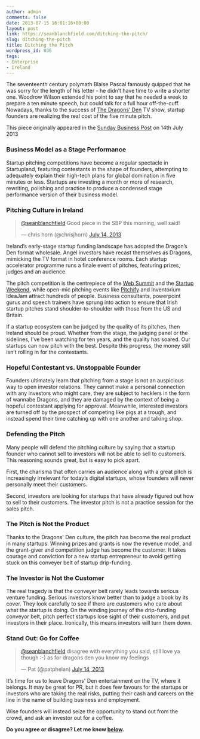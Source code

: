 ```yaml
---
author: admin
comments: false
date: 2013-07-15 16:01:16+00:00
layout: post
link: https://seanblanchfield.com/ditching-the-pitch/
slug: ditching-the-pitch
title: Ditching the Pitch
wordpress_id: 836
tags:
- Enterprise
- Ireland
---
```


The seventeenth century polymath Blaise Pascal famously quipped that he was sorry for the length of his letter - he didn’t have time to write a shorter one. Woodrow Wilson extended his point to say that he needed a week to prepare a ten minute speech, but could talk for a full hour off-the-cuff. Nowadays, thanks to the success of [The Dragons’ Den](http://en.wikipedia.org/wiki/Dragons'_Den) TV show, startup founders are realizing the real cost of the five minute pitch.
<!-- more -->
This piece originally appeared in the [Sunday Business Post](http://businesspost.ie) on 14th July 2013

### Business Model as a Stage Performance

Startup pitching competitions have become a regular spectacle in Startupland, featuring contestants in the shape of founders, attempting to adequately explain their high-tech plans for global domination in five minutes or less. Startups are investing a month or more of research, rewriting, polishing and practice to produce a condensed stage performance version of their business model.

### Pitching Culture in Ireland

> [@seanblanchfield](https://twitter.com/seanblanchfield) Good piece in the SBP this morning, well said!
> 
> — chris horn (@chrisjhorn) [July 14, 2013](https://twitter.com/chrisjhorn/statuses/356307828945846273)

Ireland’s early-stage startup funding landscape has adopted the Dragon’s Den format wholesale. Angel investors have recast themselves as Dragons, mimicking the TV format in hotel conference rooms. Each startup accelerator programme runs a finale event of pitches, featuring prizes, judges and an audience.

The pitch competition is the centrepiece of the [Web Summit](http://www.websummit.net/) and the [Startup Weekend](http://dublin.startupweekend.org/), while open-mic pitching events like [Pitchify](http://www.pitchify.me/) and Inventorium IdeaJam attract hundreds of people. Business consultants, powerpoint gurus and speech trainers have sprung into action to ensure that Irish startup pitches stand shoulder-to-shoulder with those from the US and Britain.

If a startup ecosystem can be judged by the quality of its pitches, then Ireland should be proud. Whether from the stage, the judging panel or the sidelines, I’ve been watching for ten years, and the quality has soared. Our startups can now pitch with the best. Despite this progress, the money still isn’t rolling in for the contestants.

### Hopeful Contestant vs. Unstoppable Founder

Founders ultimately learn that pitching from a stage is not an auspicious way to open investor relations. They cannot make a personal connection with any investors who might care, they are subject to hecklers in the form of wannabe Dragons, and they are damaged by the context of being a hopeful contestant applying for approval. Meanwhile, interested investors are turned off by the prospect of competing like pigs at a trough, and instead spend their time catching up with one another and talking shop.

### Defending the Pitch

Many people will defend the pitching culture by saying that a startup founder who cannot sell to investors will not be able to sell to customers. This reasoning sounds great, but is easy to pick apart.

First, the charisma that often carries an audience along with a great pitch is increasingly irrelevant for today’s digital startups, whose founders will never personally meet their customers.

Second, investors are looking for startups that have already figured out how to sell to their customers. The investor pitch is not a practice session for the sales pitch.

### The Pitch is Not the Product

Thanks to the Dragons' Den culture, the pitch has become the real product in many startups. Winning prizes and grants is now the revenue model, and the grant-giver and competition judge has become the customer. It takes courage and conviction for a new startup entrepreneur to avoid getting stuck on this conveyer belt of startup drip-funding.

### The Investor is Not the Customer

The real tragedy is that the conveyer belt rarely leads towards serious venture funding. Serious investors know better than to judge a book by its cover. They look carefully to see if there are customers who care about what the startup is doing. On the winding journey of the drip-funding conveyor belt, pitch perfect startups lose sight of their customers, and put investors in their place. Ironically, this means investors will turn them down.

### Stand Out: Go for Coffee

> [@seanblanchfield](https://twitter.com/seanblanchfield) disagree with everything you said, still love ya though :-) as for dragons den you know my feelings
> 
> — Pat (@patphelan) [July 14, 2013](https://twitter.com/patphelan/statuses/356413810296365056)

It’s time for us to leave Dragons' Den entertainment on the TV, where it belongs. It may be great for PR, but it does few favours for the startups or investors who are taking the real risks, putting their cash and careers on the line in the name of building business and employment.

Wise founders will instead seize the opportunity to stand out from the crowd, and ask an investor out for a coffee.

**Do you agree or disagree? Let me know [below](#comments).**